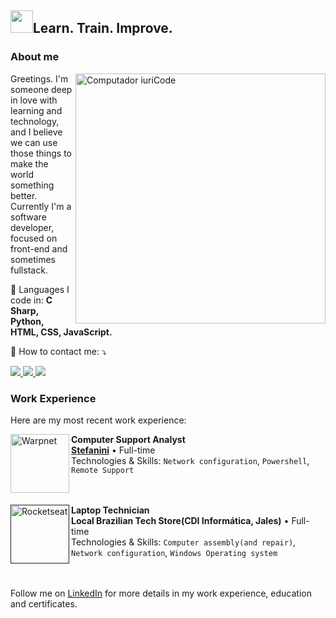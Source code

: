 
<h2><img src="https://media.tenor.com/F2RBdrRCeJUAAAAj/machiko-rabbit.gif" width="36px">Learn. Train. Improve.</h2>
<h3>About me</h3>
<img src="https://raw.githubusercontent.com/MicaelliMedeiros/micaellimedeiros/master/image/computer-illustration.png" min-width="400px" max-width="400px" width="400px" align="right" alt="Computador iuriCode">
<p align="left"> 
  Greetings. I'm someone deep in love with learning and technology, and I believe we can use those things to make the world something better. Currently I'm a software developer, focused on front-end and sometimes fullstack.
</p>

<p align="left">
  💼 Languages I code in: <strong>C Sharp, Python, HTML, CSS, JavaScript.</strong>
</p>

<p align="left">
  💌 How to contact me: ⤵️
</p>

<p align="left">
  <a href="pdmpessoal@gmail.com" alt="Gmail">
    <img src="https://img.shields.io/badge/-Gmail-FF0000?style=flat-square&labelColor=FF0000&logo=gmail&logoColor=white&link=pdmpessoal@gmail.com" />
  </a>

  <a href="https://www.linkedin.com/in/marcel-diniz-82bb13149/" alt="Linkedin">
    <img src="https://img.shields.io/badge/-Linkedin-0e76a8?style=flat-square&logo=Linkedin&logoColor=white&link=https://www.linkedin.com/in/marcel-diniz-82bb13149/" /
  </a>

  <a href="#" alt="Instagram">
  <img src="https://img.shields.io/badge/-Instagram-DF0174?style=flat-square&labelColor=DF0174&logo=instagram&logoColor=white&link=LINK-DO-SEU-INSTAGRAM"/></a>
</p>  

### Work Experience
Here are my most recent work experience:

[<img align="left" height="94px" width="94px" alt="Warpnet" src="https://media.licdn.com/dms/image/C4D0BAQF79y_qYPJ0_g/company-logo_200_200/0/1580386329799?e=1681948800&v=beta&t=PpVH_Rs2XOdK_GQFRIARqH3QjyV4iIXs-GfpXV6JRAU"/>](https://stefanini.com/en)
**Computer Support Analyst** \
[**Stefanini**](https://stefanini.com/en) • Full-time \
Technologies & Skills: `Network configuration`, `Powershell`, `Remote Support`\
<br/>
<br/>

  
[<img align="left" height="94px" width="94px" alt="Rocketseat" src="https://cdn-icons-png.flaticon.com/512/4275/4275122.png"/>]()
**Laptop Technician** \
**Local Brazilian Tech Store(CDI Informática, Jales)** • Full-time \
Technologies & Skills: `Computer assembly(and repair)`, `Network configuration`, `Windows Operating system`\
<br/>
<br/>

Follow me on [LinkedIn](https://www.linkedin.com/in/marcel-diniz-82bb13149/) for more details in my work experience, education and certificates.
